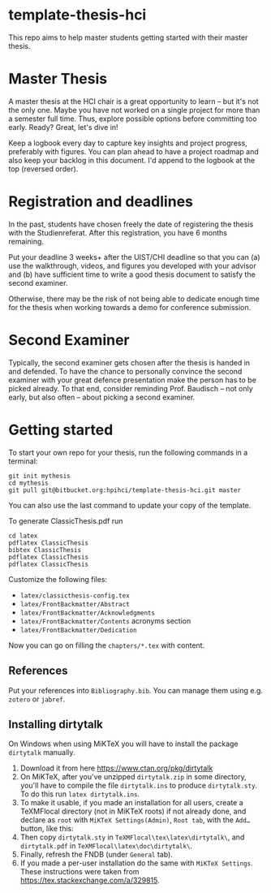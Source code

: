 # template-thesis-hci

This repo aims to help master students getting started with their master thesis.

# Master Thesis

A master thesis at the HCI chair is a great opportunity to learn – but it's not the only one. Maybe you have not worked on a single project for more than a semester full time. Thus, explore possible options before committing too early. 
Ready? Great, let's dive in!

Keep a logbook every day to capture key insights and project progress,  preferably with figures. You can plan ahead to have a project roadmap and also keep your backlog in this document.
I'd append to the logbook at the top (reversed order).

# Registration and deadlines
In the past, students have chosen freely the date of registering the thesis with the Studienreferat. After this registration, you have 6 months remaining. 

Put your deadline 3 weeks+ after the UIST/CHI deadline so that you can 
(a) use the walkthrough, videos, and figures you developed with your advisor and 
(b) have sufficient time to write a good thesis document to satisfy the second examiner.

Otherwise, there may be the risk of not being able to dedicate enough time for the thesis when working towards a demo for conference submission.

# Second Examiner
Typically, the second examiner gets chosen after the thesis is handed in and defended. To have the chance to personally convince the second examiner with your great defence presentation make the person has to be picked already. To that end, consider reminding Prof. Baudisch – not only early, but also often – about picking a second examiner.

# Getting started
To start your own repo for your thesis, run the following commands in a terminal:

```
git init mythesis
cd mythesis
git pull git@bitbucket.org:hpihci/template-thesis-hci.git master
```

You can also use the last command to update your copy of the template.

To generate ClassicThesis.pdf run
```
cd latex
pdflatex ClassicThesis
bibtex ClassicThesis
pdflatex ClassicThesis
pdflatex ClassicThesis
```

Customize the following files:
- `latex/classicthesis-config.tex`
- `latex/FrontBackmatter/Abstract`
- `latex/FrontBackmatter/Acknowledgments`
- `latex/FrontBackmatter/Contents` acronyms section
- `latex/FrontBackmatter/Dedication`

Now you can go on filling the `chapters/*.tex` with content.

## References

Put your references into `Bibliography.bib`. You can manage them using e.g. `zotero` or `jabref`.

## Installing dirtytalk

On Windows when using MiKTeX you will have to install the package `dirtytalk` manually.

1. Download it from here https://www.ctan.org/pkg/dirtytalk
2. On MiKTeX, after you've unzipped  `dirtytalk.zip` in some directory, you'll have to compile the file `dirtytalk.ins` to produce `dirtytalk.sty`. To do this run `latex dirtytalk.ins`.
3. To make it usable, if you made an installation for all users, create a TeXMFlocal directory (not in MiKTeX roots) if not already done, and declare as `root` with `MiKTeX Settings(Admin)`, `Root tab`, with the `Add…` button, like this: 
4. Then copy `dirtytalk.sty` in `TeXMFlocal\tex\latex\dirtytalk\`, and `dirtytalk.pdf` in `TeXMFlocal\latex\doc\dirtytalk\`.
5. Finally, refresh the FNDB (under `General` tab).
6. If you made a per-user installation do the same with `MiKTeX Settings`.
These instructions were taken from https://tex.stackexchange.com/a/329815.